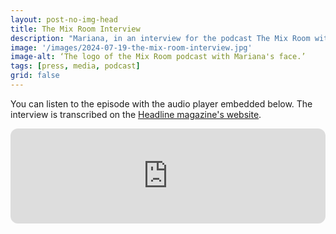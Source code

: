 ```yaml
---
layout: post-no-img-head
title: The Mix Room Interview
description: "Mariana, in an interview for the podcast The Mix Room with Genelec, tells us about the progression of her research since obtaining her undergraduate degree in Argentina. In the podcast, she discusses her favourite headphone theatre production, her work on accessibility for visually impaired film audiences, how she employs Genelec speakers and her experiences teaching university students."
image: '/images/2024-07-19-the-mix-room-interview.jpg'
image-alt: ‘The logo of the Mix Room podcast with Mariana's face.’
tags: [press, media, podcast]
grid: false
---
```


You can listen to the episode with the audio player embedded below. The interview is transcribed on the [Headline magazine's website](https://headlinermagazine.net/mariana-lopez-enhancing-audio-description-spatialisation.html).

<iframe style="border-radius:12px" src="https://open.spotify.com/embed/episode/0eZHJSosJ1GdDcL9d7FjrD?utm_source=generator" width="100%" height="152" frameBorder="0" allowfullscreen="" allow="autoplay; clipboard-write; encrypted-media; fullscreen; picture-in-picture" loading="lazy"></iframe>
